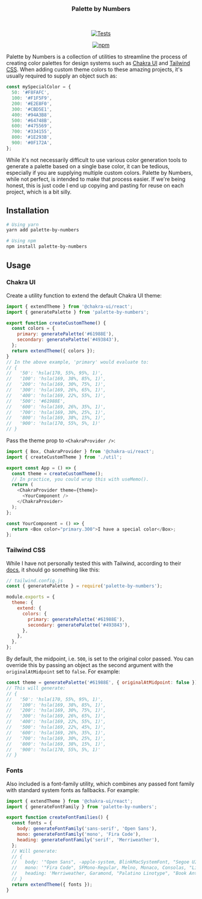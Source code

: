 <div align="center">
    <br/>
    <h3>Palette by Numbers</h3>
    <br/>

[![Tests](https://img.shields.io/github/workflow/status/thatmattlove/palette-by-numbers/Tests?label=Tests&style=for-the-badge)](https://github.com/thatmattlove/site/actions?query=workflow%3A%Tests%22)

[![npm](https://img.shields.io/npm/v/palette-by-numbers?style=for-the-badge)](https://npmjs.com/package/palette-by-numbers)

</div>

Palette by Numbers is a collection of utilities to streamline the process of creating color palettes for design systems such as [Chakra UI](https://chakra-ui.com) and [Tailwind CSS](https://tailwindcss.com). When adding custom theme colors to these amazing projects, it's usually required to supply an object such as:

```js
const mySpecialColor = {
  50: '#F8FAFC',
  100: '#F1F5F9',
  200: '#E2E8F0',
  300: '#CBD5E1',
  400: '#94A3B8',
  500: '#64748B',
  600: '#475569',
  700: '#334155',
  800: '#1E293B',
  900: '#0F172A',
};
```

While it's not necessarily difficult to use various color generation tools to generate a palette based on a single base color, it can be tedious, especially if you are supplying multiple custom colors. Palette by Numbers, while not perfect, is intended to make that process easier. If we're being honest, this is just code I end up copying and pasting for reuse on each project, which is a bit silly.

## Installation

```bash
# Using yarn
yarn add palette-by-numbers

# Using npm
npm install palette-by-numbers
```

## Usage

### Chakra UI

Create a utility function to extend the default Chakra UI theme:

```js
import { extendTheme } from '@chakra-ui/react';
import { generatePalette } from 'palette-by-numbers';

export function createCustomTheme() {
  const colors = {
    primary: generatePalette('#61988E'),
    secondary: generatePalette('#493843'),
  };
  return extendTheme({ colors });
}
// In the above example, 'primary' would evaluate to:
// {
//   '50': 'hsla(170, 55%, 95%, 1)',
//   '100': 'hsla(169, 38%, 85%, 1)',
//   '200': 'hsla(169, 30%, 75%, 1)',
//   '300': 'hsla(169, 26%, 65%, 1)',
//   '400': 'hsla(169, 22%, 55%, 1)',
//   '500': '#61988E',
//   '600': 'hsla(169, 26%, 35%, 1)',
//   '700': 'hsla(169, 30%, 25%, 1)',
//   '800': 'hsla(169, 38%, 15%, 1)',
//   '900': 'hsla(170, 55%, 5%, 1)'
// }
```

Pass the theme prop to `<ChakraProvider />`:

```js
import { Box, ChakraProvider } from '@chakra-ui/react';
import { createCustomTheme } from './util';

export const App = () => {
  const theme = createCustomTheme();
  // In practice, you could wrap this with useMemo().
  return (
    <ChakraProvider theme={theme}>
      <YourComponent />
    </ChakraProvider>
  );
};

const YourComponent = () => {
  return <Box color="primary.300">I have a special color</Box>;
};
```

### Tailwind CSS

While I have not personally tested this with Tailwind, according to their [docs](https://tailwindcss.com/docs/theme#extending-the-default-theme), it should go something like this:

```js
// tailwind.config.js
const { generatePalette } = require('palette-by-numbers');

module.exports = {
  theme: {
    extend: {
      colors: {
        primary: generatePalette('#61988E'),
        secondary: generatePalette('#493843'),
      },
    },
  },
};
```

By default, the midpoint, i.e. `500`, is set to the original color passed. You can override this by passing an object as the second argument with the `originalAtMidpoint` set to `false`. For example:

```js
const theme = generatePalette('#61988E', { originalAtMidpoint: false });
// This will generate:
// {
//   '50': 'hsla(170, 55%, 95%, 1)',
//   '100': 'hsla(169, 38%, 85%, 1)',
//   '200': 'hsla(169, 30%, 75%, 1)',
//   '300': 'hsla(169, 26%, 65%, 1)',
//   '400': 'hsla(169, 22%, 55%, 1)',
//   '500': 'hsla(169, 22%, 45%, 1)',
//   '600': 'hsla(169, 26%, 35%, 1)',
//   '700': 'hsla(169, 30%, 25%, 1)',
//   '800': 'hsla(169, 38%, 15%, 1)',
//   '900': 'hsla(170, 55%, 5%, 1)'
// }
```

### Fonts

Also included is a font-family utility, which combines any passed font family with standard system fonts as fallbacks. For example:

```js
import { extendTheme } from '@chakra-ui/react';
import { generateFontFamily } from 'palette-by-numbers';

export function createFontFamilies() {
  const fonts = {
    body: generateFontFamily('sans-serif', 'Open Sans'),
    mono: generateFontFamily('mono', 'Fira Code'),
    heading: generateFontFamily('serif', 'Merriweather'),
  };
  // Will generate:
  // {
  //   body: '"Open Sans", -apple-system, BlinkMacSystemFont, "Segoe UI", Helvetica, Arial, sans-serif, "Apple Color Emoji", "Segoe UI Emoji", "Segoe UI Symbol"',
  //   mono: '"Fira Code", SFMono-Regular, Melno, Monaco, Consolas, "Liberation Mono", "Courier New", monospace',
  //   heading: 'Merriweather, Garamond, "Palatino Linotype", "Book Antiqua", Palatino, "Times New Roman", Times, serif',
  // }
  return extendTheme({ fonts });
}
```
